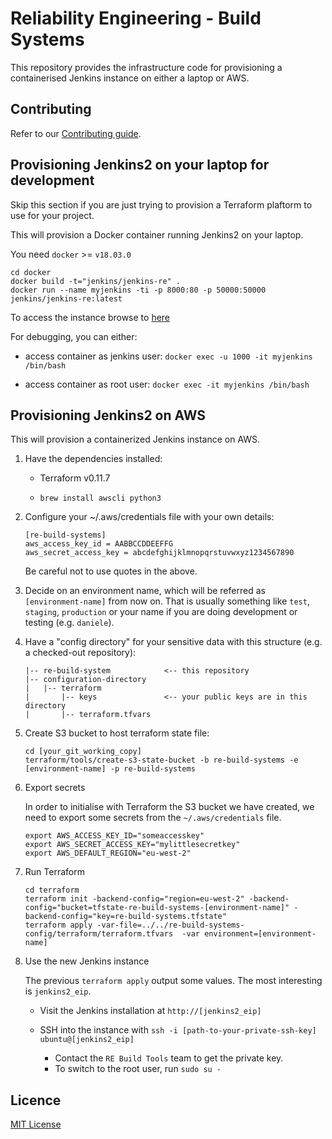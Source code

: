 # Reliability Engineering - Build Systems

This repository provides the infrastructure code for provisioning a containerised Jenkins instance on either a laptop or AWS.

## Contributing

Refer to our [Contributing guide](CONTRIBUTING.md).

## Provisioning Jenkins2 on your laptop for development

Skip this section if you are just trying to provision a Terraform plaftorm to use for your project.

This will provision a Docker container running Jenkins2 on your laptop.

You need `docker` >= `v18.03.0`

```
cd docker
docker build -t="jenkins/jenkins-re" .
docker run --name myjenkins -ti -p 8000:80 -p 50000:50000 jenkins/jenkins-re:latest
```

To access the instance browse to [here](http://localhost:8000)


For debugging, you can either:

* access container as jenkins user:
`docker exec -u 1000 -it myjenkins /bin/bash`

* access container as root user:
`docker exec -it myjenkins /bin/bash`


## Provisioning Jenkins2 on AWS

This will provision a containerized Jenkins instance on AWS.

1. Have the dependencies installed:

    * Terraform v0.11.7

    * `brew install awscli python3`

1. Configure your ~/.aws/credentials file with your own details:

    ```
    [re-build-systems]
    aws_access_key_id = AABBCCDDEEFFG
    aws_secret_access_key = abcdefghijklmnopqrstuvwxyz1234567890
    ```

    Be careful not to use quotes in the above.

1. Decide on an environment name, which will be referred as `[environment-name]` from now on.
That is usually something like `test`, `staging`, `production` or your name if you are doing development or testing (e.g. `daniele`).

1. Have a "config directory" for your sensitive data with this structure (e.g. a checked-out repository):

    ```
    |-- re-build-system            <-- this repository
    |-- configuration-directory
    |   |-- terraform
    |       |-- keys               <-- your public keys are in this directory
    |       |-- terraform.tfvars
    
    ```

1. Create S3 bucket to host terraform state file:

    ```
    cd [your_git_working_copy]
    terraform/tools/create-s3-state-bucket -b re-build-systems -e [environment-name] -p re-build-systems
    ```

1. Export secrets

    In order to initialise with Terraform the S3 bucket we have created, we need to export some secrets from the `~/.aws/credentials` file.

    ```
    export AWS_ACCESS_KEY_ID="someaccesskey"
    export AWS_SECRET_ACCESS_KEY="mylittlesecretkey"
    export AWS_DEFAULT_REGION="eu-west-2"
    ```

1. Run Terraform

    ```
    cd terraform
    terraform init -backend-config="region=eu-west-2" -backend-config="bucket=tfstate-re-build-systems-[environment-name]" -backend-config="key=re-build-systems.tfstate"
    terraform apply -var-file=../../re-build-systems-config/terraform/terraform.tfvars  -var environment=[environment-name]
    ```

1. Use the new Jenkins instance

    The previous `terraform apply` output some values. The most interesting is `jenkins2_eip`.

    * Visit the Jenkins installation at `http://[jenkins2_eip]`
    
    * SSH into the instance with `ssh -i [path-to-your-private-ssh-key] ubuntu@[jenkins2_eip]`
        * Contact the `RE Build Tools` team to get the private key.
        * To switch to the root user, run `sudo su -`
    


## Licence

[MIT License](LICENCE)